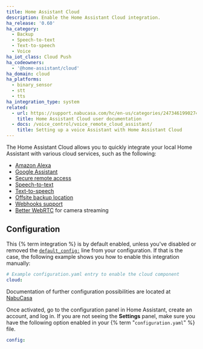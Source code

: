 ```yaml
---
title: Home Assistant Cloud
description: Enable the Home Assistant Cloud integration.
ha_release: '0.60'
ha_category:
  - Backup
  - Speech-to-text
  - Text-to-speech
  - Voice
ha_iot_class: Cloud Push
ha_codeowners:
  - '@home-assistant/cloud'
ha_domain: cloud
ha_platforms:
  - binary_sensor
  - stt
  - tts
ha_integration_type: system
related:
  - url: https://support.nabucasa.com/hc/en-us/categories/24734619902749-Home-Assistant-Cloud
    title: Home Assistant Cloud user documentation
  - docs: /voice_control/voice_remote_cloud_assistant/
    title: Setting up a voice Assistant with Home Assistant Cloud
---
```


The Home Assistant Cloud allows you to quickly integrate your local Home Assistant with various cloud services, such as the following:

- [Amazon Alexa](https://support.nabucasa.com/hc/en-us/articles/25619363899677)
- [Google Assistant](https://support.nabucasa.com/hc/en-us/articles/25619376817053)
- [Secure remote access](https://support.nabucasa.com/hc/en-us/sections/26496346499997)
- [Speech-to-text](https://support.nabucasa.com/hc/en-us/articles/29718084245149)
- [Text-to-speech](https://support.nabucasa.com/hc/en-us/articles/25619386304541)
- [Offsite backup location](https://support.nabucasa.com/hc/en-us/sections/26353804834973)
- [Webhooks support](https://support.nabucasa.com/hc/en-us/articles/25619382358685)
- [Better WebRTC](https://support.nabucasa.com/hc/en-us/articles/25619464018461) for camera streaming

## Configuration

This {% term integration %} is by default enabled, unless you've disabled or removed the [`default_config:`](/integrations/default_config/) line from your configuration. If that is the case, the following example shows you how to enable this integration manually:

```yaml
# Example configuration.yaml entry to enable the cloud component
cloud:
```

Documentation of further configuration possibilities are located at [NabuCasa](https://www.nabucasa.com/config/)

Once activated, go to the configuration panel in Home Assistant, create an account, and log in. If you are not seeing the **Settings** panel, make sure you have the following option enabled in your {% term "`configuration.yaml`" %} file.

```yaml
config:
```
